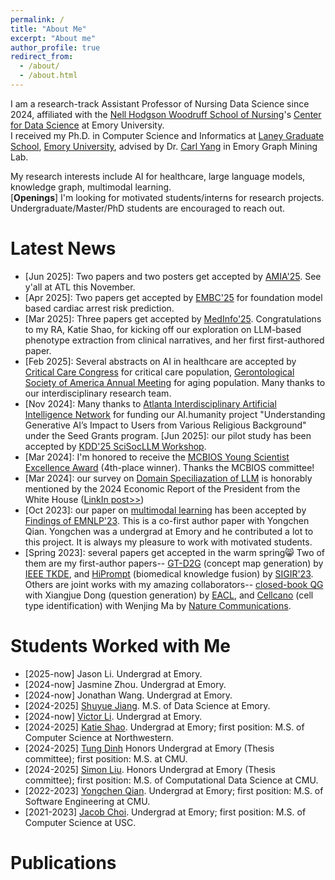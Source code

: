 ```yaml
---
permalink: /
title: "About Me"
excerpt: "About me"
author_profile: true
redirect_from: 
  - /about/
  - /about.html
---
```

I am a research-track Assistant Professor of Nursing Data Science since 2024, affiliated with the [Nell Hodgson Woodruff School of Nursing](https://www.nursing.emory.edu/)'s [Center for Data Science](https://www.nursing.emory.edu/initiatives/center-for-data-science) at Emory University.  
I received my Ph.D. in Computer Science and Informatics at [Laney Graduate School](http://www.graduateschool.emory.edu/), [Emory University](http://www.emory.edu/home/index.html), advised by Dr. [Carl Yang](http://www.cs.emory.edu/~jyang71/) in Emory Graph Mining Lab.   

My research interests include AI for healthcare, large language models, knowledge graph, multimodal learning.  
[**Openings**] I'm looking for motivated students/interns for research projects. Undergraduate/Master/PhD students are encouraged to reach out.


Latest News
======
- \[Jun 2025]: Two papers and two posters get accepted by [AMIA'25](https://amia.org/education-events/amia-2025-annual-symposium). See y'all at ATL this November.
- \[Apr 2025]: Two papers get accepted by [EMBC'25](https://embc.embs.org/2025/) for foundation model based cardiac arrest risk prediction.
- \[Mar 2025]: Three papers get accepted by [MedInfo'25](https://medinfo2025.org/). Congratulations to my RA, Katie Shao, for kicking off our exploration on LLM-based phenotype extraction from clinical narratives, and her first first-authored paper.
- \[Feb 2025]: Several abstracts on AI in healthcare are accepted by [Critical Care Congress](https://www.sccm.org/annual-congress/abstracts-and-case-reports) for critical care population, [Gerontological Society of America Annual Meeting](https://gsa2024.eventscribe.net/) for aging population. Many thanks to our interdisciplinary research team.
- \[Nov 2024\]: Many thanks to [Atlanta Interdisciplinary Artificial Intelligence Network](https://www.aiai.network/) for funding our AI.humanity project "Understanding Generative AI’s Impact to Users from Various Religious Background" under the Seed Grants program. \[Jun 2025\]: our pilot study has been accepted by [KDD'25 SciSocLLM Workshop](https://kdd25scisocllm.github.io/).
- \[Mar 2024\]: I'm honored to receive the [MCBIOS Young Scientist Excellence Award](https://2024.mcbios.com/ysea) (4th-place winner). Thanks the MCBIOS committee!
- \[Mar 2024\]: our survey on [Domain Speciliazation of LLM](https://arxiv.org/abs/2305.18703) is honorably mentioned by the 2024 Economic Report of the President from the White House ([LinkIn post>>](https://www.linkedin.com/posts/chen-ling-838057a3_exciting-news-were-thrilled-to-share-activity-7176638405202583552-B7PA?utm_source=share&utm_medium=member_desktop))
- \[Oct 2023\]: our paper on [multimodal learning](https://arxiv.org/abs/2302.02978) has been accepted by [Findings of EMNLP'23](https://2023.emnlp.org/). This is a co-first author paper with Yongchen Qian. Yongchen was a undergrad at Emory and he contributed a lot to this project. It is always my pleasure to work with motivated students.
- \[Spring 2023\]: several papers get accepted in the warm spring😸 Two of them are my first-author papers-- [GT-D2G](https://doi.org/10.1109/tkde.2023.3252588) (concept map generation) by [IEEE TKDE](https://www.computer.org/csdl/journal/tk), and [HiPrompt](https://arxiv.org/abs/2304.05973) (biomedical knowledge fusion) by [SIGIR'23](https://sigir.org/sigir2023). Others are joint works with my amazing collaborators-- [closed-book QG](https://arxiv.org/abs/2210.06781) with Xiangjue Dong (question generation) by [EACL](https://2023.eacl.org/), and [Cellcano](https://doi.org/10.1038/s41467-023-37439-3) (cell type identification) with Wenjing Ma by [Nature Communications](https://www.nature.com/ncomms/).  


Students Worked with Me
======
- [2025-now] Jason Li. Undergrad at Emory.
- [2024-now] Jasmine Zhou. Undergrad at Emory.
- [2024-now] Jonathan Wang. Undergrad at Emory.
- [2024-2025] [Shuyue Jiang](https://www.linkedin.com/in/shuyue-jiang-ada/). M.S. of Data Science at Emory.
- [2024-now] [Victor Li](https://www.linkedin.com/in/victor-li-85b56027b/). Undergrad at Emory.
- [2024-2025] [Katie Shao](https://www.linkedin.com/in/mingchen-shao-30309a246/). Undergrad at Emory; first position: M.S. of Computer Science at Northwestern.
- [2024-2025] [Tung Dinh](https://www.linkedin.com/in/tung-dinh-50b3961b0) Honors Undergrad at Emory (Thesis committee); first position: M.S. at CMU.
- [2024-2025] [Simon Liu](https://github.com/liuximeng2). Honors Undergrad at Emory (Thesis committee); first position: M.S. of Computational Data Science at CMU.
- [2022-2023] [Yongchen Qian](https://qyccc3.github.io/). Undergrad at Emory; first position: M.S. of Software Engineering at CMU.
- [2021-2023] [Jacob Choi](https://www.linkedin.com/in/jacob-choi-3b6b421b0/). Undergrad at Emory; first position: M.S. of Computer Science at USC.


Publications
======
<!-- Mantained by BibBase -->
<script src="https://bibbase.org/show?bib=https%3A%2F%2Fraw.githubusercontent.com%2Flujiaying%2Flujiaying.github.io%2Fmaster%2Ffiles%2Fmypubs.bib&theme=side&commas=false&fullnames=1&jsonp=1"></script>
